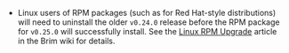    * Linux users of RPM packages (such as for Red Hat-style distributions) will
     need to uninstall the older `v0.24.0` release before the RPM package for
     `v0.25.0` will successfully install. See the 
     [Linux RPM Upgrade](https://github.com/brimdata/brim/blob/v0.25.0/docs/Linux-RPM-Upgrade-%28v0.25.0%2B%29.md)
     article in the Brim wiki for details.
